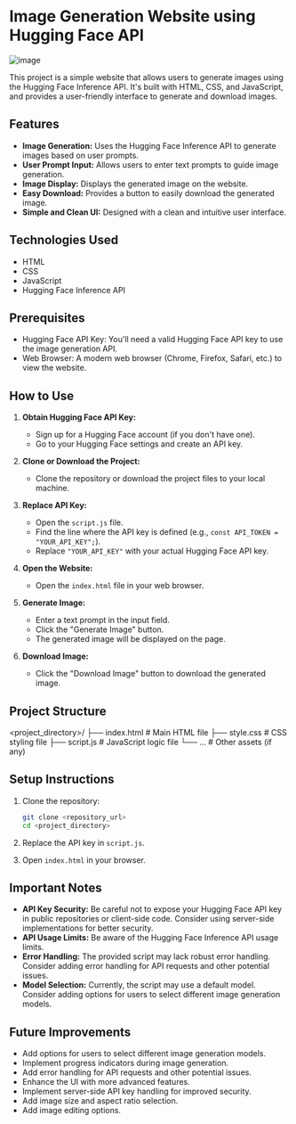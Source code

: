 # Image Generation Website using Hugging Face API
![image](https://github.com/user-attachments/assets/b2cb14e6-a36a-490d-8beb-bcdb6e447df9)

This project is a simple website that allows users to generate images using the Hugging Face Inference API. It's built with HTML, CSS, and JavaScript, and provides a user-friendly interface to generate and download images.

## Features

-   **Image Generation:** Uses the Hugging Face Inference API to generate images based on user prompts.
-   **User Prompt Input:** Allows users to enter text prompts to guide image generation.
-   **Image Display:** Displays the generated image on the website.
-   **Easy Download:** Provides a button to easily download the generated image.
-   **Simple and Clean UI:** Designed with a clean and intuitive user interface.

## Technologies Used

-   HTML
-   CSS
-   JavaScript
-   Hugging Face Inference API

## Prerequisites

-   Hugging Face API Key: You'll need a valid Hugging Face API key to use the image generation API.
-   Web Browser: A modern web browser (Chrome, Firefox, Safari, etc.) to view the website.

## How to Use

1.  **Obtain Hugging Face API Key:**
    -   Sign up for a Hugging Face account (if you don't have one).
    -   Go to your Hugging Face settings and create an API key.

2.  **Clone or Download the Project:**
    -   Clone the repository or download the project files to your local machine.

3.  **Replace API Key:**
    -   Open the `script.js` file.
    -   Find the line where the API key is defined (e.g., `const API_TOKEN = "YOUR_API_KEY";`).
    -   Replace `"YOUR_API_KEY"` with your actual Hugging Face API key.

4.  **Open the Website:**
    -   Open the `index.html` file in your web browser.

5.  **Generate Image:**
    -   Enter a text prompt in the input field.
    -   Click the "Generate Image" button.
    -   The generated image will be displayed on the page.

6.  **Download Image:**
    -   Click the "Download Image" button to download the generated image.

## Project Structure

<project_directory>/
├── index.html     # Main HTML file
├── style.css      # CSS styling file
├── script.js       # JavaScript logic file
└── ...            # Other assets (if any)


## Setup Instructions

1.  Clone the repository:
    ```bash
    git clone <repository_url>
    cd <project_directory>
    ```

2.  Replace the API key in `script.js`.

3.  Open `index.html` in your browser.

## Important Notes

-   **API Key Security:** Be careful not to expose your Hugging Face API key in public repositories or client-side code. Consider using server-side implementations for better security.
-   **API Usage Limits:** Be aware of the Hugging Face Inference API usage limits.
-   **Error Handling:** The provided script may lack robust error handling. Consider adding error handling for API requests and other potential issues.
-   **Model Selection:** Currently, the script may use a default model. Consider adding options for users to select different image generation models.

## Future Improvements

-   Add options for users to select different image generation models.
-   Implement progress indicators during image generation.
-   Add error handling for API requests and other potential issues.
-   Enhance the UI with more advanced features.
-   Implement server-side API key handling for improved security.
-   Add image size and aspect ratio selection.
-   Add image editing options.

